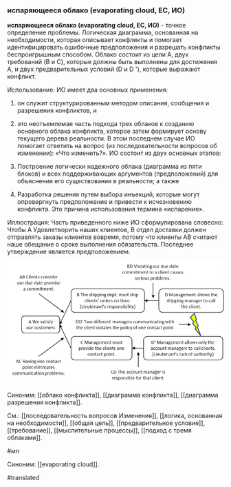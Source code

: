 ### испаряющееся облако (evaporating cloud, EC, ИО)

**испаряющееся облако (evaporating cloud, EC, ИО)** - точное определение проблемы. Логическая диаграмма, основанная на необходимости, которая описывает конфликты и помогает идентифицировать ошибочные предположения и разрешать конфликты беспроигрышным способом. Облако состоит из цели A, двух требований (B и C), которые должны быть выполнены для достижения A, и двух предварительных условий (D и D \'), которые выражают конфликт.

Использование: ИО имеет два основных применения:

1. он служит структурированным методом описания, сообщения и разрешения конфликтов, и

2. это неотъемлемая часть подхода трех облаков к созданию основного облака конфликта, которое затем формирует основу текущего дерева реальности. В этом последнем случае ИО помогает ответить на вопрос (из последовательности вопросов об изменении): «Что изменить?». ИО состоит из двух основных этапов:

1. Построение логически надежного облака (диаграмма из пяти блоков) и всех поддерживающих аргументов (предположений) для объяснения его существования в реальности; а также

2. Разработка решения путем выбора инъекций, которые могут опровергнуть предположение и привести к исчезновению конфликта. Это причина использования термина «испарение».

Иллюстрация: Часть приведенного ниже ИО сформулирована словесно: Чтобы A Удовлетворить наших клиентов, B отдел доставки должен отправлять заказы клиентов вовремя, потому что клиенты AB считают наше обещание о сроке выполнения обязательств. Последнее утверждение является предположением.

![](images/image72.png)

Синоним: [[облако конфликта]], [[диаграмма конфликта]], [[диаграмма разрешения конфликта]].

См.: [[последовательность вопросов Изменения]], [[логика, основанная на необходимости]], [[общая цель]], [[предварительное условие]], [[требование]], [[мыслительные процессы]], [[подход с тремя облаками]].

#мп

Синоним: [[evaporating cloud]].

#translated
